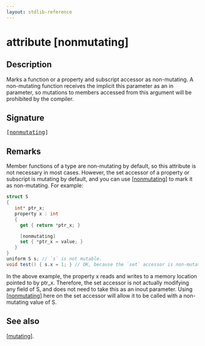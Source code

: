 ```yaml
---
layout: stdlib-reference
---
```


# attribute [nonmutating]

## Description

Marks a function or a property and subscript accessor as non-mutating. A non-mutating function receives the implicit <span class='code'>this</span> parameter
as an <span class='code'><span class="code_keyword">in</span></span> parameter, so mutations to members accessed from <span class='code'>this</span> argument will be prohibited by the compiler.

## Signature

<pre>
[<a href="nonmutating.md">nonmutating</a>]
</pre>

## Remarks


Member functions of a type are non-mutating by default, so this attribute is not necessary in most cases.
However, the <span class='code'><span class="code_keyword">set</span></span> accessor of a property or subscript is mutating by default, and you can use <span class='code'>[<a href="nonmutating.md">nonmutating</a>]</span> to mark it as non-mutating.
For example:
```csharp
struct S
{
   int* ptr_x;
   property x : int
   {
     get { return *ptr_x; }

     [nonmutating]
     set { *ptr_x = value; }
   }
}
uniform S s; // `s` is not mutable.
void test() { s.x = 1; } // OK, because the `set` accessor is non-mutating.
```
In the above example, the property <span class='code'>x</span> reads and writes to a memory location pointed to by <span class='code'>ptr_x</span>. Therefore, the <span class='code'><span class="code_keyword">set</span></span> accessor is not actually
modifying any field of <span class='code'>S</span>, and does not need to take <span class='code'>this</span> as an <span class='code'><span class="code_keyword">inout</span></span> parameter. Using <span class='code'>[<a href="nonmutating.md">nonmutating</a>]</span> here on the set accessor will allow
it to be called with a non-mutating value of <span class='code'>S</span>.

## See also

<span class='code'>[<a href="mutating.md">mutating</a>]</span>.



<script>
// Fix .md links to .html when on ReadTheDocs
if (window.location.hostname.includes('readthedocs') || 
    window.location.hostname.includes('rtfd.io')) {
  document.addEventListener('DOMContentLoaded', function() {
    const links = document.querySelectorAll('a');
    links.forEach(link => {
      if (link.getAttribute('href') && link.getAttribute('href').endsWith('.md')) {
        link.href = link.href.replace(/\.md($|#|\?)/, '.html$1');
      }
    });
  });
}
</script>
